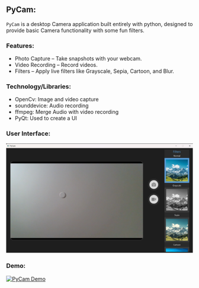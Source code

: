 ## PyCam:

`PyCam` is a desktop Camera application built entirely with python, designed to provide basic Camera functionality with some fun filters.

### Features:
- Photo Capture – Take snapshots with your webcam.
- Video Recording – Record videos.
- Filters – Apply live filters like Grayscale, Sepia, Cartoon, and Blur.

### Technology/Libraries:
- OpenCv: Image and video capture
- sounddevice: Audio recording
- ffmpeg: Merge Audio with video recording
- PyQt: Used to create a UI

### User Interface:

![alt Text](pictures/CAM_APP.png) 

### Demo:

[![PyCam Demo](https://img.youtube.com/vi/ihAqLsUjUN4/0.jpg)](https://youtu.be/ihAqLsUjUN4)
